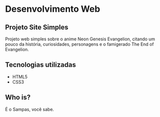 # Desenvolvimento Web
## Projeto Site Simples

Projeto web simples sobre o anime Neon Genesis Evangelion, citando um pouco da história, curiosidades, personagens e o famigerado The End of Evangelion.

## Tecnologias utilizadas

- HTML5
- CSS3

## Who is?

É o Sampas, você sabe.